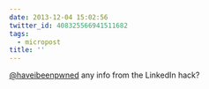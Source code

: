 ```yaml
---
date: 2013-12-04 15:02:56
twitter_id: 408325566941511682
tags:
  - micropost
title: ''
---
```


[@haveibeenpwned](https://twitter.com/haveibeenpwned) any info from the LinkedIn hack?
